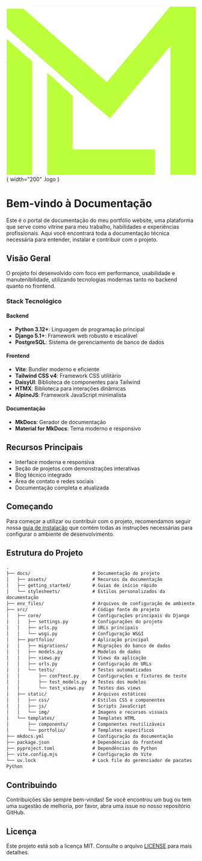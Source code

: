![logo do projeto](assets/Logo%20Verde.png){ width="200" .logo }

# Bem-vindo à Documentação

Este é o portal de documentação do meu portfólio website, uma plataforma que serve como vitrine para meu trabalho, habilidades e experiências profissionais. Aqui você encontrará toda a documentação técnica necessária para entender, instalar e contribuir com o projeto.

## Visão Geral

O projeto foi desenvolvido com foco em performance, usabilidade e manutenibilidade, utilizando tecnologias modernas tanto no backend quanto no frontend.

### Stack Tecnológico

#### Backend
- **Python 3.12+**: Linguagem de programação principal
- **Django 5.1+**: Framework web robusto e escalável
- **PostgreSQL**: Sistema de gerenciamento de banco de dados

#### Frontend
- **Vite**: Bundler moderno e eficiente
- **Tailwind CSS v4**: Framework CSS utilitário
- **DaisyUI**: Biblioteca de componentes para Tailwind
- **HTMX**: Biblioteca para interações dinâmicas
- **AlpineJS**: Framework JavaScript minimalista

#### Documentação
- **MkDocs**: Gerador de documentação
- **Material for MkDocs**: Tema moderno e responsivo

## Recursos Principais

- Interface moderna e responsiva
- Seção de projetos com demonstrações interativas
- Blog técnico integrado
- Área de contato e redes sociais
- Documentação completa e atualizada

## Começando

Para começar a utilizar ou contribuir com o projeto, recomendamos seguir nossa [guia de instalação](getting-started/installation.md) que contém todas as instruções necessárias para configurar o ambiente de desenvolvimento.

## Estrutura do Projeto

```
.
├── docs/                       # Documentação do projeto
│   ├── assets/                 # Recursos da documentação
│   ├── getting_started/        # Guias de início rápido
│   └── stylesheets/            # Estilos personalizados da documentação
├── env_files/                  # Arquivos de configuração de ambiente
├── src/                        # Código fonte do projeto
│   ├── core/                   # Configurações principais do Django
│   │   ├── settings.py         # Configurações do projeto
│   │   ├── urls.py             # URLs principais
│   │   └── wsgi.py             # Configuração WSGI
│   ├── portfolio/              # Aplicação principal
│   │   ├── migrations/         # Migrações do banco de dados
│   │   ├── models.py           # Modelos de dados
│   │   ├── views.py            # Views da aplicação
│   │   ├── urls.py             # Configuração de URLs
│   │   └── tests/              # Testes automatizados
│   │       ├── conftest.py     # Configurações e fixtures de teste
│   │       ├── test_models.py  # Testes dos modelos
│   │       └── test_views.py   # Testes das views
│   ├── static/                 # Arquivos estáticos
│   │   ├── css/                # Estilos CSS e componentes
│   │   ├── js/                 # Scripts JavaScript
│   │   └── img/                # Imagens e recursos visuais
│   └── templates/              # Templates HTML
│       ├── components/         # Componentes reutilizáveis
│       └── portfolio/          # Templates específicos
├── mkdocs.yml                  # Configuração da documentação
├── package.json                # Dependências do frontend
├── pyproject.toml              # Dependências do Python
├── vite.config.mjs             # Configuração do Vite
└── uv.lock                     # Lock file do gerenciador de pacotes Python
```

## Contribuindo

Contribuições são sempre bem-vindas! Se você encontrou um bug ou tem uma sugestão de melhoria, por favor, abra uma issue no nosso repositório GitHub.

## Licença

Este projeto está sob a licença MIT. Consulte o arquivo [LICENSE](https://github.com/matheusfabiao/matheusfabiao_portfolio_website/blob/main/LICENSE) para mais detalhes.